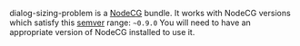 dialog-sizing-problem is a [NodeCG](http://github.com/nodecg/nodecg) bundle. 
It works with NodeCG versions which satisfy this [semver](https://docs.npmjs.com/getting-started/semantic-versioning) range: `~0.9.0`
You will need to have an appropriate version of NodeCG installed to use it.

